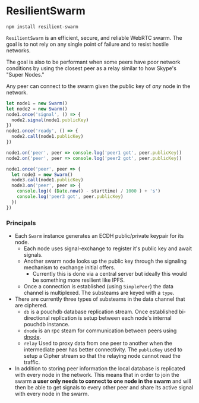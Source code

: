 # ResilientSwarm

```
npm install resilient-swarm
```

`ResilientSwarm` is an efficient, secure, and reliable WebRTC swarm. The
goal is to not rely on any single point of failure and to resist
hostile networks.

The goal is also to be performant when some peers have poor network
conditions by using the closest peer as a relay similar to how Skype's
"Super Nodes."

Any peer can connect to the swarm given the public key of *any* node in the
network.

```javascript
let node1 = new Swarm()
let node2 = new Swarm()
node1.once('signal', () => {
  node2.signal(node1.publicKey)
})
node1.once('ready', () => {
  node2.call(node1.publicKey)
})

node1.on('peer', peer => console.log('peer1 got', peer.publicKey))
node2.on('peer', peer => console.log('peer2 got', peer.publicKey))

node1.once('peer', peer => {
  let node3 = new Swarm()
  node3.call(node1.publicKey)
  node3.on('peer', peer => {
    console.log(( (Date.now() - starttime) / 1000 ) + 's')
    console.log('peer3 got', peer.publicKey)
  })
})
```

### Principals

* Each `Swarm` instance generates an ECDH public/private keypair for its node.
  * Each node uses signal-exchange to register it's public key and await
    signals.
  * Another swarm node looks up the public key through the signaling mechanism
    to exchange initial offers.
    * Currently this is done via a central server but ideally this would be
      something more resilient like IPFS.
  * Once a connection is established (using `SimplePeer`) the data channel is
    multiplexed. The substeams are keyed with a `type`.
* There are currently three types of substeams in the data channel that are
  ciphered.
  * `db` is a pouchdb database replication stream. Once established
    bi-directional replication is setup between each node's internal pouchdb
    instance.
  * `dnode` is an rpc steam for communication between peers using [dnode]().
  * `relay` Used to proxy data from one peer to another when the intermediate
    peer has better connectivity. The `publicKey` used to setup a
    Cipher stream so that the relaying node cannot read the traffic.
* In addition to storing peer information the local database is replicated
  with every node in the network. This means that in order to join the swarm
  **a user only needs to connect to one node in the swarm** and will then be
  able to get signals to every other peer and share its active signal with every
  node in the swarm.

